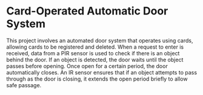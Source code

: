 # Card-Operated Automatic Door System

This project involves an automated door system that operates using cards, allowing cards to be registered and deleted. When a request to enter is received, data from a PIR sensor is used to check if there is an object behind the door. If an object is detected, the door waits until the object passes before opening. Once open for a certain period, the door automatically closes. An IR sensor ensures that if an object attempts to pass through as the door is closing, it extends the open period briefly to allow safe passage.
